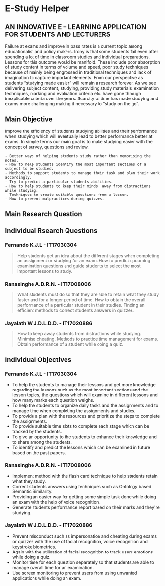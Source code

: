 # E-Study Helper
## AN INNOVATIVE E – LEARNING APPLICATION FOR STUDENTS AND LECTURERS

Failure at exams and improve in pass rates is a current topic among educationalist and policy makers. Irony is that some students fail even after spending a lot of time in classroom studies and individual preparations. Lessons for this outcome would be manifold. These include poor absorption of study content in terms of volume and speed, poor study techniques because of mainly being engrossed in traditional techniques and lack of imagination to capture important elements. From our perspective as students “studying made easier” will remain a research forever. As we see delivering subject content, studying, providing study materials, examination techniques, marking and evaluation criteria etc. have gone through inexplicable criteria over the years. Scarcity of time has made studying and exams more challenging making it necessary to
“study on the go”.

## Main Objective
Improve the efficiency of students studying abilities and their performance when studying which will eventually lead to better performance better at exams. In simple terms our main goal is to make studying easier with the concept of survey, questions and review.

	- Better ways of helping students study rather than memorising the notes. 
	- How to help students identify the most important sections of a subject to be studied.
	- Methods to support students to manage their task and plan their work accordingly.
	- Try to predict a particular students abilities. 
	- How to help students to keep their minds  away from distractions while studying.
	- Techniques to create suitable questions from a lesson.
	- How to prevent malpractices during quizzes. 

## Main Research Question


## Individual Rsearch Questions
### Fernando K.J.L - IT17030304
> Help students get an idea about the different stages when completing an assignment or studying for an exam.
> How to predict upcoming examination questions and guide students to select the most important lessons to study.

### Ranasinghe A.D.R.N. - IT17008006
> What students must do so that they are able to retain what they study faster and for a longer period of time.
> How to obtain the overall performance of a particular student in their studies.
> Finding an efficient methods to correct students answers in quizzes.

### Jayalath W.J.D.L.D.D. - IT17020886
> How to keep away students from distractions while studying.
> Minimise cheating.
> Methods to practice time management for exams.
> Obtain performance of a student while doing a quiz.


## Individual Objectives
### Fernando K.J.L - IT17030304
- To help the students to manage their lessons and get more knowledge regarding the lessons such as the most important sections and the lesson topics, the questions which will examine in different lessons and how many marks each question weighs.
- To help the students to organize daily tasks and the assignments and to manage time when completing the assignments and studies.
- To provide a plan with the resources and prioritize the steps to complete the assignments.
- To provide suitable time slots to complete each stage which can be tracked by the students.
- To give an opportunity to the students to enhance their knowledge and to share among the students.
- To identify and predict the lessons which can be examined in future based on the past papers.

### Ranasinghe A.D.R.N. - IT17008006
- Implement method with the flash card technique to help students retain what they study.
- Correct students answers using techniques such as Ontology based Semantic Similarity.
- Providing an easier way for getting some simple task done while doing an exam with the help of voice recognition.
- Generate students performance report based on their marks and they're studying.

### Jayalath W.J.D.L.D.D. - IT17020886
- Prevent misconduct such as impersonation and cheating during exams or quizzes with the use of facial recognition, voice recognition and keystroke biometrics. 
- Again with the utilisation of facial recognition to track users emotions while doing a quiz.
- Monitor time for each question separately so that students are able to manage overall time for an examination.
- Use screen monitoring to prevent users from using unwanted applications while doing an exam.


